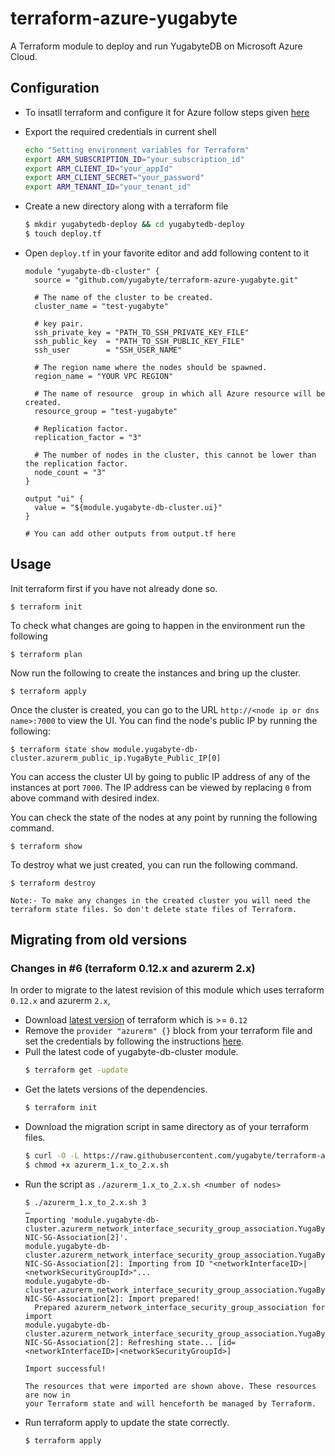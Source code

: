 # terraform-azure-yugabyte
A Terraform module to deploy and run YugabyteDB on Microsoft Azure Cloud.

## Configuration
* To insatll terraform and configure it for Azure follow steps given [here](https://docs.microsoft.com/en-gb/azure/virtual-machines/linux/terraform-install-configure)

* Export the required credentials in current shell
  ```sh
  echo "Setting environment variables for Terraform"
  export ARM_SUBSCRIPTION_ID="your_subscription_id"
  export ARM_CLIENT_ID="your_appId"
  export ARM_CLIENT_SECRET="your_password"
  export ARM_TENANT_ID="your_tenant_id"
  ```
  <!-- The above code snippet is from
  https://github.com/MicrosoftDocs/azure-docs/blob/eb381218252a33fb8b63e1163b6a39cd4b1835ef/articles/terraform/terraform-install-configure.md#configure-terraform-environment-variables
  which is licensed under the MIT
  license. https://github.com/MicrosoftDocs/azure-docs/blob/master/LICENSE-CODE
  -->

* Create a new directory along with a terraform file
  ```sh
  $ mkdir yugabytedb-deploy && cd yugabytedb-deploy
  $ touch deploy.tf
  ```
* Open `deploy.tf` in your favorite editor and add following content to
  it
  ```hcl
  module "yugabyte-db-cluster" {
	source = "github.com/yugabyte/terraform-azure-yugabyte.git"

	# The name of the cluster to be created.
	cluster_name = "test-yugabyte"

	# key pair.
	ssh_private_key = "PATH_TO_SSH_PRIVATE_KEY_FILE"
	ssh_public_key  = "PATH_TO_SSH_PUBLIC_KEY_FILE"
	ssh_user        = "SSH_USER_NAME"

	# The region name where the nodes should be spawned.
	region_name = "YOUR VPC REGION"

	# The name of resource  group in which all Azure resource will be created.
	resource_group = "test-yugabyte"

	# Replication factor.
	replication_factor = "3"

	# The number of nodes in the cluster, this cannot be lower than the replication factor.
	node_count = "3"
  }

  output "ui" {
	value = "${module.yugabyte-db-cluster.ui}"
  }

  # You can add other outputs from output.tf here
  ```

## Usage

Init terraform first if you have not already done so.

```
$ terraform init
```

To check what changes are going to happen in the environment run the following 

```
$ terraform plan
```

Now run the following to create the instances and bring up the cluster.

```
$ terraform apply
```

Once the cluster is created, you can go to the URL `http://<node ip or dns name>:7000` to view the UI. You can find the node's public IP by running the following:

```
$ terraform state show module.yugabyte-db-cluster.azurerm_public_ip.YugaByte_Public_IP[0]
```

You can access the cluster UI by going to public IP address of any of the instances at port `7000`. The IP address can be viewed by replacing `0` from above command with desired index.

You can check the state of the nodes at any point by running the following command.

```
$ terraform show
```

To destroy what we just created, you can run the following command.

```
$ terraform destroy
```
`Note:- To make any changes in the created cluster you will need the terraform state files. So don't delete state files of Terraform.`

## Migrating from old versions
### Changes in #6 (terraform 0.12.x and azurerm 2.x)
In order to migrate to the latest revision of this module which uses terraform `0.12.x` and azurerm `2.x`,
* Download [latest version](https://www.terraform.io/downloads.html) of terraform which is >= `0.12`
* Remove the `provider "azurerm" {}` block from your terraform file and set the credentials by following the instructions [here](#configuration).
* Pull the latest code of yugabyte-db-cluster module.
  ```sh
  $ terraform get -update
  ```
* Get the latets versions of the dependencies.
  ```sh
  $ terraform init
  ```
* Download the migration script in same directory as of your terraform files.
  ```sh
  $ curl -O -L https://raw.githubusercontent.com/yugabyte/terraform-azure-yugabyte/master/hack/azurerm_1.x_to_2.x.sh
  $ chmod +x azurerm_1.x_to_2.x.sh
  ```
* Run the script as `./azurerm_1.x_to_2.x.sh <number of nodes>`
  ```console
  $ ./azurerm_1.x_to_2.x.sh 3
  …
  Importing 'module.yugabyte-db-cluster.azurerm_network_interface_security_group_association.YugaByte-NIC-SG-Association[2]'.
  module.yugabyte-db-cluster.azurerm_network_interface_security_group_association.YugaByte-NIC-SG-Association[2]: Importing from ID "<networkInterfaceID>|<networkSecurityGroupId>"...
  module.yugabyte-db-cluster.azurerm_network_interface_security_group_association.YugaByte-NIC-SG-Association[2]: Import prepared!
	Prepared azurerm_network_interface_security_group_association for import
  module.yugabyte-db-cluster.azurerm_network_interface_security_group_association.YugaByte-NIC-SG-Association[2]: Refreshing state... [id=<networkInterfaceID>|<networkSecurityGroupId>]

  Import successful!

  The resources that were imported are shown above. These resources are now in
  your Terraform state and will henceforth be managed by Terraform.
  ```
* Run terraform apply to update the state correctly.
  ```sh
  $ terraform apply
  ```

